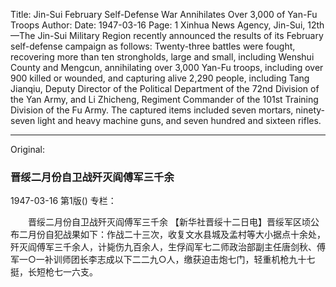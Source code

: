 Title: Jin-Sui February Self-Defense War Annihilates Over 3,000 of Yan-Fu Troops
Author:
Date: 1947-03-16
Page: 1
Xinhua News Agency, Jin-Sui, 12th—The Jin-Sui Military Region recently announced the results of its February self-defense campaign as follows: Twenty-three battles were fought, recovering more than ten strongholds, large and small, including Wenshui County and Mengcun, annihilating over 3,000 Yan-Fu troops, including over 900 killed or wounded, and capturing alive 2,290 people, including Tang Jianqiu, Deputy Director of the Political Department of the 72nd Division of the Yan Army, and Li Zhicheng, Regiment Commander of the 101st Training Division of the Fu Army. The captured items included seven mortars, ninety-seven light and heavy machine guns, and seven hundred and sixteen rifles.



<hr /> 

Original: 


### 晋绥二月份自卫战歼灭阎傅军三千余

1947-03-16
第1版()
专栏：

　　晋绥二月份自卫战歼灭阎傅军三千余
    【新华社晋绥十二日电】晋绥军区顷公布二月份自犯战果如下：作战二十三次，收复文水县城及孟村等大小据点十余处，歼灭阎傅军三千余人，计毙伤九百余人，生俘阎军七二师政治部副主任唐剑秋、傅军一○一补训师团长李志成以下二二九○人，缴获迫击炮七门，轻重机枪九十七挺，长短枪七一六支。
